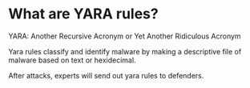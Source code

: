 # What are YARA rules?
YARA: Another Recursive Acronym or Yet Another Ridiculous Acronym

Yara rules classify and identify malware  by making a descriptive file of malware based on text or hexidecimal.

After attacks, experts will send out yara rules to defenders.